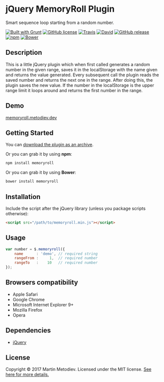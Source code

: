 # jQuery MemoryRoll Plugin

Smart sequence loop starting from a random number.

[![Built with Grunt](http://cdn.gruntjs.com/builtwith.svg)](https://gruntjs.com/) [![GitHub license](https://img.shields.io/badge/license-MIT-yellow.svg)](https://raw.githubusercontent.com/martinmethod/memoryroll/prod/LICENSE-MIT) [![Travis](https://img.shields.io/travis/martinmethod/memoryroll.svg)](https://travis-ci.org/martinmethod/memoryroll) [![David](https://img.shields.io/david/dev/martinmethod/memoryroll.svg)](https://david-dm.org/martinmethod/memoryroll?type=dev) [![GitHub release](https://img.shields.io/github/release/martinmethod/memoryroll.svg)](https://github.com/martinmethod/memoryroll/releases/latest) [![npm](https://img.shields.io/npm/v/memoryroll.svg)](https://www.npmjs.com/package/memoryroll) [![Bower](https://img.shields.io/bower/v/memoryroll.svg)](https://github.com/martinmethod/memoryroll)

## Description

This is a little jQuery plugin which when first called generates a random number in the given range, saves it in the localStorage with the name given and returns the value generated. Every subsequent call the plugin reads the saved number and returns the next one in the range. After doing this, the plugin saves the new value. If the number in the localStorage is the upper range limit it loops around and returns the first number in the range.

## Demo

<a href="https://memoryroll.metodiev.dev" target="_blank">memoryroll.metodiev.dev</a>

## Getting Started

You can [download the plugin as an archive][zip].

[zip]: https://github.com/martinmethod/memoryroll/zipball/prod

Or you can grab it by using **npm**:

```javascript
npm install memoryroll
```

Or you can grab it by using **Bower**:

```javascript
bower install memoryroll
```

## Installation

Include the script after the jQuery library (unless you package scripts otherwise):

```html
<script src="/path/to/memoryroll.min.js"></script>
```

## Usage

``` javascript
var number = $.memoryroll({
    name      : 'demo', // required string
    rangeFrom :     1,  // required number
    rangeTo   :    10   // required number
});
```

## Browsers compatibility

- Apple Safari
- Google Chrome
- Microsoft Internet Explorer 9+
- Mozilla Firefox
- Opera

## Dependencies

- [jQuery][jq]

[jq]: https://github.com/jquery/jquery.git

## License

Copyright © 2017 Martin Metodiev. Licensed under the MIT license. [See here for more details.][licence]

[licence]: https://raw.github.com/martinmethod/memoryroll/prod/LICENSE-MIT

